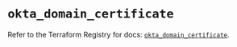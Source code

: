# `okta_domain_certificate`

Refer to the Terraform Registry for docs: [`okta_domain_certificate`](https://registry.terraform.io/providers/okta/okta/4.9.0/docs/resources/domain_certificate).
